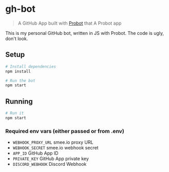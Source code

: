 # gh-bot

> A GitHub App built with [Probot](https://github.com/probot/probot) that A Probot app

This is my personal GitHub bot, written in JS with Probot. The code is ugly, don't look.

## Setup

```sh
# Install dependencies
npm install

# Run the bot
npm start
```

## Running 

```sh
# Run it
npm start
```

### Required env vars (either passed or from .env)

* `WEBHOOK_PROXY_URL` smee.io proxy URL
* `WEBHOOK_SECRET` smee.io webhook secret
* `APP_ID` GitHub App ID
* `PRIVATE_KEY` GitHub App private key
* `DISCORD_WEBHOOK` Discord Webhook



